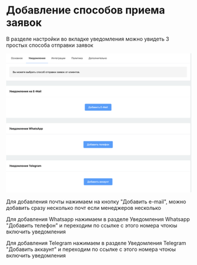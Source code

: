 # Добавление способов приема заявок

В разделе настройки во вкладке уведомления можно увидеть 3 простых способа отправки заявок

![](<../.gitbook/assets/Снимок экрана 2021-07-30 в 19.44.39.png>)

Для добавления почты нажимаем на кнопку "Добавить e-mail", можно добавить сразу несколько почт если менеджеров несколько

Для добавления Whatsapp нажимаем в разделе Уведомления Whatsapp "Добавить телефон" и переходим по ссылке с этого номера чтоюы включить уведомления

Для добавления Telegram нажимаем в разделе Уведомления Telegram "Добавить аккаунт" и переходим по ссылке с этого номера чтоюы включить уведомления



